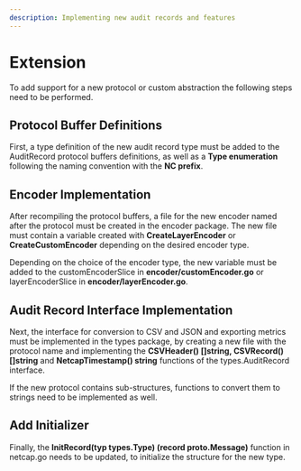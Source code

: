 ```yaml
---
description: Implementing new audit records and features
---
```


# Extension

To add support for a new protocol or custom abstraction the following steps need to be performed. 

## Protocol Buffer Definitions

First, a type definition of the new audit record type must be added to the AuditRecord protocol buffers definitions, as well as a **Type enumeration** following the naming convention with the **NC prefix**. 

## Encoder Implementation

After recompiling the protocol buffers, a file for the new encoder named after the protocol must be created in the encoder package. The new file must contain a variable created with **CreateLayerEncoder** or **CreateCustomEncoder** depending on the desired encoder type. 

Depending on the choice of the encoder type, the new variable must be added to the customEncoderSlice in **encoder/customEncoder.go** or layerEncoderSlice in **encoder/layerEncoder.go**. 

## Audit Record Interface Implementation

Next, the interface for conversion to CSV and JSON and exporting metrics must be implemented in the types package, by creating a new file with the protocol name and implementing the **CSVHeader\(\) \[\]string, CSVRecord\(\) \[\]string** and **NetcapTimestamp\(\) string** functions of the types.AuditRecord interface. 

If the new protocol contains sub-structures, functions to convert them to strings need to be implemented as well. 

## Add Initializer

Finally, the **InitRecord\(typ types.Type\) \(record proto.Message\)** function in netcap.go needs to be updated, to initialize the structure for the new type.

